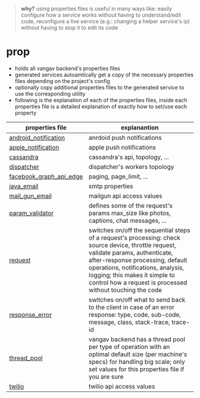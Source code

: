 
> **why?** using properties files is useful in many ways like: easily configure how a service works without having to understand/edit code, reconfigure a live service (e.g.: changing a helper service's ip) without having to stop it to edit its code

# prop
+ holds all vangav backend's properties files
+ generated services autoamtically get a copy of the necessary properties files depending on the project's config
+ optionally copy additional properties files to the generated service to use the corresponding utility
+ following is the explanation of each of the properties files, inside each properties file is a detailed explanation of exactly how to set/use each property

| properties file | explanantion |
| --------------- | ------------ |
| [android_notification](https://github.com/vangav/vos_backend/blob/master/prop/android_notification_properties.prop) | anrdoid push notifications |
| [apple_notification](https://github.com/vangav/vos_backend/blob/master/prop/apple_notification_properties.prop) | apple push notifications |
| [cassandra](https://github.com/vangav/vos_backend/blob/master/prop/cassandra_properties.prop) | cassandra's api, topology, ... |
| [dispatcher](https://github.com/vangav/vos_backend/blob/master/prop/dispatcher_properties.prop) | dispatcher's workers topology |
| [facebook_graph_api_edge](https://github.com/vangav/vos_backend/blob/master/prop/facebook_graph_api_edge_properties.prop) | paging, page_limit, ... |
| [java_email](https://github.com/vangav/vos_backend/blob/master/prop/java_email_properties.prop) | smtp properties |
| [mail_gun_email](https://github.com/vangav/vos_backend/blob/master/prop/mail_gun_email_properties.prop) | mailgun api access values |
| [param_validator](https://github.com/vangav/vos_backend/blob/master/prop/param_validator_properties.prop) | defines some of the request's params max_size like photos, captions, chat messages, ... |
| [request](https://github.com/vangav/vos_backend/blob/master/prop/request_properties.prop) | switches on/off the sequential steps of a request's processing: check source device, throttle request, validate params, authenticate, after-response processing, default operations, notifications, analysis, logging; this makes it simple to control how a request is processed without touching the code |
| [response_error](https://github.com/vangav/vos_backend/blob/master/prop/response_error_properties.prop) | switches on/off what to send back to the client in case of an error response: type, code, sub-code, message, class, stack-trace, trace-id |
| [thread_pool](https://github.com/vangav/vos_backend/blob/master/prop/thread_pool_properties.prop) | vangav backend has a thread pool per type of operation with an optimal default size (per machine's specs) for handling big scale; only set values for this properties file if you are sure |
| [twilio](https://github.com/vangav/vos_backend/blob/master/prop/twilio_properties.prop) | twilio api access values |
